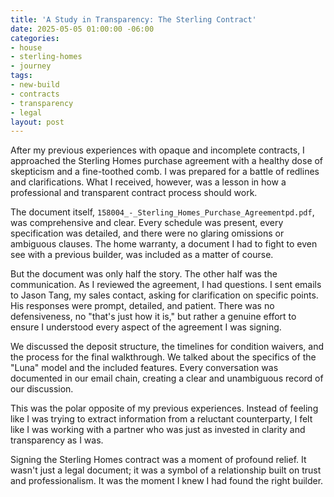 ```yaml
---
title: 'A Study in Transparency: The Sterling Contract'
date: 2025-05-05 01:00:00 -06:00
categories:
- house
- sterling-homes
- journey
tags:
- new-build
- contracts
- transparency
- legal
layout: post
---
```


After my previous experiences with opaque and incomplete contracts, I approached the Sterling Homes purchase agreement with a healthy dose of skepticism and a fine-toothed comb. I was prepared for a battle of redlines and clarifications. What I received, however, was a lesson in how a professional and transparent contract process should work.

The document itself, `158004_-_Sterling_Homes_Purchase_Agreementpd.pdf`, was comprehensive and clear. Every schedule was present, every specification was detailed, and there were no glaring omissions or ambiguous clauses. The home warranty, a document I had to fight to even see with a previous builder, was included as a matter of course.

But the document was only half the story. The other half was the communication. As I reviewed the agreement, I had questions. I sent emails to Jason Tang, my sales contact, asking for clarification on specific points. His responses were prompt, detailed, and patient. There was no defensiveness, no "that's just how it is," but rather a genuine effort to ensure I understood every aspect of the agreement I was signing.

We discussed the deposit structure, the timelines for condition waivers, and the process for the final walkthrough. We talked about the specifics of the "Luna" model and the included features. Every conversation was documented in our email chain, creating a clear and unambiguous record of our discussion.

This was the polar opposite of my previous experiences. Instead of feeling like I was trying to extract information from a reluctant counterparty, I felt like I was working with a partner who was just as invested in clarity and transparency as I was.

Signing the Sterling Homes contract was a moment of profound relief. It wasn't just a legal document; it was a symbol of a relationship built on trust and professionalism. It was the moment I knew I had found the right builder.
